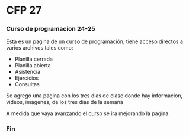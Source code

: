 # CFP 27
### Curso de programacion 24-25

Esta es un pagina de un curso de programación, tiene acceso directos a varios archivos tales como:
- Planilla cerrada
- Planilla abierta
- Asistencia
- Ejercicios
- Consultas

Se agrego una pagina con los tres dias de clase donde hay informacion, videos, imagenes, de los tres dias de la semana

A medida que vaya avanzando el curso se ira mejorando la pagina.

### Fin

